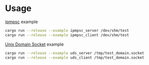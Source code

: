 # Usage
[ipmpsc](https://github.com/dicej/ipmpsc) example
```bash
cargo run --release --example ipmpsc_server /dev/shm/test
cargo run --release --example ipmpsc_client /dev/shm/test
```

[Unix Domain Socket](https://doc.rust-lang.org/stable/std/os/unix/net/struct.UnixStream.html) example
```bash
cargo run --release --example uds_server /tmp/test_domain.socket
cargo run --release --example uds_client /tmp/test_domain.socket
```